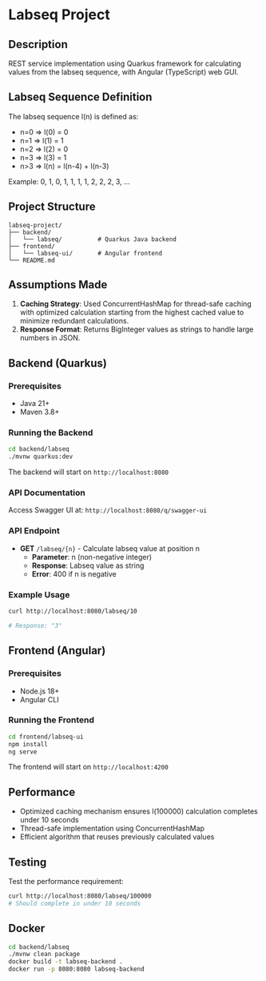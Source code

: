 # Labseq Project

## Description
REST service implementation using Quarkus framework for calculating values from the labseq sequence, with Angular (TypeScript) web GUI.

## Labseq Sequence Definition
The labseq sequence l(n) is defined as:
- n=0 => l(0) = 0
- n=1 => l(1) = 1  
- n=2 => l(2) = 0
- n=3 => l(3) = 1
- n>3 => l(n) = l(n-4) + l(n-3)

Example: 0, 1, 0, 1, 1, 1, 1, 2, 2, 2, 3, ...

## Project Structure
```
labseq-project/
├── backend/
│   └── labseq/          # Quarkus Java backend
├── frontend/
│   └── labseq-ui/       # Angular frontend
└── README.md
```

## Assumptions Made
1. **Caching Strategy**: Used ConcurrentHashMap for thread-safe caching with optimized calculation starting from the highest cached value to minimize redundant calculations.
2. **Response Format**: Returns BigInteger values as strings to handle large numbers in JSON.


## Backend (Quarkus)

### Prerequisites
- Java 21+
- Maven 3.8+

### Running the Backend
```bash
cd backend/labseq
./mvnw quarkus:dev
```

The backend will start on `http://localhost:8080`

### API Documentation
Access Swagger UI at: `http://localhost:8080/q/swagger-ui`

### API Endpoint
- **GET** `/labseq/{n}` - Calculate labseq value at position n
  - **Parameter**: n (non-negative integer)
  - **Response**: Labseq value as string
  - **Error**: 400 if n is negative

### Example Usage
```bash
curl http://localhost:8080/labseq/10

# Response: "3"
```

## Frontend (Angular)

### Prerequisites
- Node.js 18+
- Angular CLI

### Running the Frontend
```bash
cd frontend/labseq-ui
npm install
ng serve
```

The frontend will start on `http://localhost:4200`

## Performance
- Optimized caching mechanism ensures l(100000) calculation completes under 10 seconds
- Thread-safe implementation using ConcurrentHashMap
- Efficient algorithm that reuses previously calculated values

## Testing
Test the performance requirement:
```bash
curl http://localhost:8080/labseq/100000
# Should complete in under 10 seconds
```

## Docker
```bash
cd backend/labseq
./mvnw clean package
docker build -t labseq-backend .
docker run -p 8080:8080 labseq-backend
```
